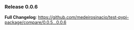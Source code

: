 ### Release 0.0.6 

**Full Changelog**: https://github.com/medeirosinacio/test-pypi-package/compare/0.0.5...0.0.6

